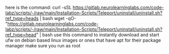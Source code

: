 here is the command: 
curl -sSL https://gitlab.neurolearninglabs.com/code-labz/scripts/-/raw/main/Installation-Scripts/Teleport/uninstall/uninstall.sh?ref_type=heads | bash
wget -qO- "https://gitlab.neurolearninglabs.com/code-labz/scripts/-/raw/main/Installation-Scripts/Teleport/uninstall/uninstall.sh?ref_type=head" | bash
use this command to instantly download and start ufw on debian based linux images or ones that have apt for their package manager make sure you run as root